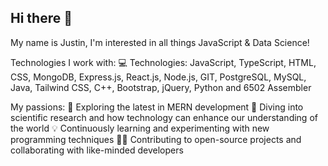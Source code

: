 ## Hi there 👋

My name is Justin, I'm interested in all things JavaScript & Data Science!

Technologies I work with:
💻 Technologies: JavaScript, TypeScript, HTML, CSS, MongoDB, Express.js, React.js, Node.js, GIT, PostgreSQL, MySQL, Java, Tailwind CSS, C++, Bootstrap, jQuery, Python and 6502 Assembler 


My passions:
🌱 Exploring the latest in MERN development
🔬 Diving into scientific research and how technology can enhance our understanding of the world
💡 Continuously learning and experimenting with new programming techniques
🧑‍💻 Contributing to open-source projects and collaborating with like-minded developers
<!--
**Myrmecology/Myrmecology** is a ✨ _special_ ✨ repository because its `README.md` (this file) appears on your GitHub profile.

Here are some ideas to get you started:

- 🔭 I’m currently working on ...
- 🌱 I’m currently learning ...
- 👯 I’m looking to collaborate on ...
- 🤔 I’m looking for help with ...
- 💬 Ask me about ...
- 📫 How to reach me: ...
- 😄 Pronouns: ...
- ⚡ Fun fact: ...
-->
